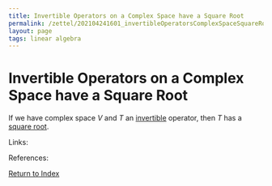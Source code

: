 ```yaml
---
title: Invertible Operators on a Complex Space have a Square Root
permalink: /zettel/202104241601_invertibleOperatorsComplexSpaceSquareRoot
layout: page
tags: linear algebra
---
```

# Invertible Operators on a Complex Space have a Square Root

If we have complex space $V$ and $T$ an [invertible](202102081851_invertibleMap) operator, then 
$T$ has a [square root](202102201216_squareRootOperator).

Links: 

References: 

[Return to Index](index)